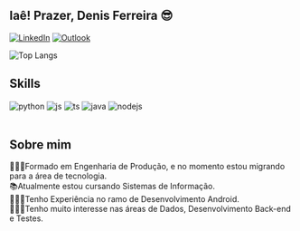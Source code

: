 ## Iaê! Prazer, Denis Ferreira 😎

[![LinkedIn](https://img.shields.io/badge/LinkedIn-0077B5?style=for-the-badge&logo=linkedin&logoColor=white)](https://www.linkedin.com/in/denisferreira93/)
[![Outlook](https://img.shields.io/badge/Microsoft_Outlook-0078D4?style=for-the-badge&logo=microsoft-outlook&logoColor=white)](mailto:denisferreira93@hotmail.com)

![Top Langs](https://github-readme-stats.vercel.app/api/top-langs/?username=denisfilho&exclude_repo=github-readme-stats,anuraghazra.github.io)

## Skills

<div style="display: inline_block">
  <img align="center" alt="python" src="https://img.shields.io/badge/Python-3776AB?style=for-the-badge&logo=python&logoColor=white" />
  <img align="center" alt="js" src="https://img.shields.io/badge/JavaScript-F7DF1E?style=for-the-badge&logo=javascript&logoColor=black" />
  <img align="center" alt="ts" src="https://img.shields.io/badge/TypeScript-007ACC?style=for-the-badge&logo=typescript&logoColor=white" />
  <img align="center" alt="java" src="https://img.shields.io/badge/Java-ED8B00?style=for-the-badge&logo=openjdk&logoColor=white" />
  <img align="center" alt="nodejs" src="https://img.shields.io/badge/Node.js-43853D?style=for-the-badge&logo=node.js&logoColor=white" />
</div><br/>

## Sobre mim

🧑🏼‍🎓Formado em Engenharia de Produção, e no momento estou migrando para a área de tecnologia. <br>
📚Atualmente estou cursando Sistemas de Informação.<br>
👨🏼‍💻Tenho Experiência no ramo de Desenvolvimento Android.<br>
👨🏼‍💻Tenho muito interesse nas áreas de Dados, Desenvolvimento Back-end e Testes.<br>
